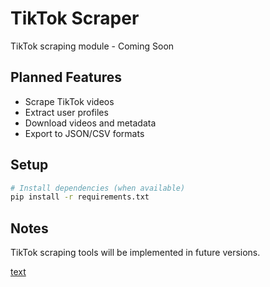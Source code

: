 # TikTok Scraper

TikTok scraping module - Coming Soon

## Planned Features

- Scrape TikTok videos
- Extract user profiles
- Download videos and metadata
- Export to JSON/CSV formats

## Setup

```bash
# Install dependencies (when available)
pip install -r requirements.txt
```

## Notes

TikTok scraping tools will be implemented in future versions.

[text](https://github.com/davidteather/TikTok-Api)
